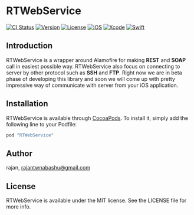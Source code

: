 # RTWebService

[![CI Status](http://img.shields.io/travis/rajan/RTWebService.svg?style=flat)](https://travis-ci.org/rajan/RTWebService)
[![Version](https://img.shields.io/cocoapods/v/RTWebService.svg?style=flat)](http://cocoapods.org/pods/RTWebService)
[![License](https://img.shields.io/cocoapods/l/RTWebService.svg?style=flat)](http://cocoapods.org/pods/RTWebService)
[![iOS](https://img.shields.io/badge/iOS-8.0%2B-blue.svg)](http://cocoapods.org/pods/RTWebService)
[![Xcode](https://img.shields.io/badge/Xcode-8.2%2B-blue.svg)](http://cocoapods.org/pods/RTWebService)
[![Swift](https://img.shields.io/badge/Swift-3.0%2B-blue.svg)](http://cocoapods.org/pods/RTWebService)
 

## Introduction

RTWebService is a wrapper around Alamofire for making **REST** and **SOAP** call in easiest possible way. RTWebService also focus on connecting to server by other protocol such as **SSH** and **FTP**.  Right now we are in beta phase of developing this library and soon we will come up with pretty impressive way of communicate with server from your iOS application.

## Installation

RTWebService is available through [CocoaPods](http://cocoapods.org). To install
it, simply add the following line to your Podfile:

```ruby
pod "RTWebService"
```


## Author
rajan, rajantwnabashu@gmail.com

## License

RTWebService is available under the MIT license. See the LICENSE file for more info.
